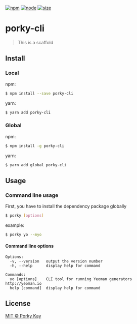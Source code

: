 [![npm][npm]][npm-url]
[![node][node]][node-url]
[![size][size]][size-url]

# porky-cli

> This is a scaffold

## Install

### Local

npm:

```sh
$ npm install --save porky-cli
```

yarn:

```sh
$ yarn add porky-cli
```

### Global

npm:

```sh
$ npm install -g porky-cli
```

yarn:

```sh
$ yarn add global porky-cli
```

## Usage

### Command line usage

First, you have to install the dependency package globally

```sh
$ porky [options]
```

example:

```sh
$ porky yo --myo
```

#### Command line options

```
Options:
  -v, --version   output the version number
  -h, --help      display help for command

Commands:
  yo [options]    CLI tool for running Yeoman generators http://yeoman.io
  help [command]  display help for command
```

## License

[MIT © Porky Kay](./LICENSE)

[npm]: https://img.shields.io/npm/v/porky-cli.svg
[npm-url]: https://npmjs.com/package/porky-cli
[node]: https://img.shields.io/node/v/porky-cli.svg
[node-url]: https://nodejs.org
[size]: https://packagephobia.now.sh/badge?p=porky-cli
[size-url]: https://packagephobia.now.sh/result?p=porky-cli
